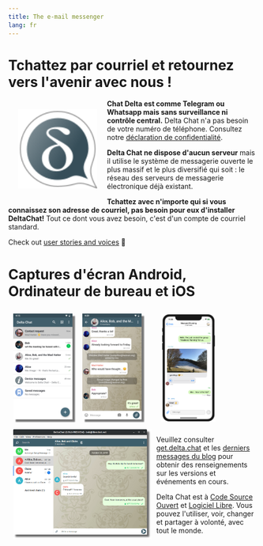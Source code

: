 ```yaml
---
title: The e-mail messenger
lang: fr
---
```


# Tchattez par courriel et retournez vers l'avenir avec nous !

<img src="../assets/logos/delta-chat.svg" width="160" style="float: left; margin: 20px;" />

**Chat Delta est comme Telegram ou Whatsapp mais sans surveillance ni contrôle central.**
Delta Chat n'a pas besoin de votre numéro de téléphone. Consultez notre [déclaration de confidentialité](rgpd).

**Delta Chat ne dispose d'aucun serveur** mais il utilise le système de messagerie ouverte le plus massif et le plus diversifié qui soit : le réseau des serveurs de messagerie électronique déjà existant.

**Tchattez avec n'importe qui si vous connaissez son adresse de courriel, pas besoin pour eux d'installer DeltaChat!**
Tout ce dont vous avez besoin, c'est d'un compte de courriel standard.

Check out [user stories and voices](user-voices) 📣


# Captures d'écran Android, Ordinateur de bureau et iOS

<img src="../assets/blog/screenshots/2019-12-17-delta-chat-google-play-release-chat-list-light.png" width="120" 
style="float: left; margin: 10px;display: block;box-shadow: 5px 5px 2px #777;" /> 
<img src="../assets/blog/screenshots/2019-12-17-delta-chat-google-play-release-group-light.png" width="120" 
style="float: left; margin: 10px;display: block;box-shadow: 5px 5px 2px #777;" /> 

<img src="../assets/blog/desktop-screenshot.png" width="280" style="float:left; margin: 10px" />

<img src="../assets/blog/screenshots/2020-01-09-delta-chat-iOS-weekend-group-chat.png" width="110" style="margin: 10px" /> 

Veuillez consulter [get.delta.chat](https://get.delta.chat) et les [derniers messages du blog](blog) pour obtenir des renseignements sur les versions et événements en cours. 

Delta Chat est à [Code Source Ouvert](https://fr.wikipedia.org/wiki/Open_source)
et [Logiciel Libre](https://fr.wikipedia.org/wiki/Logiciel_libre).  Vous pouvez l'utiliser, voir, changer et partager à volonté, avec tout le monde.
